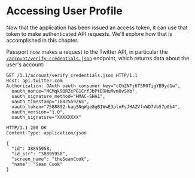 # Accessing User Profile

Now that the application has been issued an access token, it can use that token
to make authenticated API requests.  We'll explore how that is accomplished in
this chapter.

Passport now makes a request to the Twitter API, in particular the
[`/account/verify-credentials.json`](https://developer.twitter.com/en/docs/twitter-api/v1/accounts-and-users/manage-account-settings/api-reference/get-account-verify_credentials)
endpoint, which returns data about the user's account:

```http
GET /1.1/account/verify_credentials.json HTTP/1.1
Host: api.twitter.com
Authorization: OAuth oauth_consumer_key="cChZNFj6T5R0TigYB9yd1w",
  oauth_nonce="MCMqk9QRZcPG1CrfJbPtD9HuMvm8vSXb",
  oauth_signature_method="HMAC-SHA1",
  oauth_timestamp="1682559265",
  oauth_token="7588892-kagSNqWge8gB1WwE3plnFsJHAZVfxWD7Vb57p0b4",
  oauth_version="1.0",
  oauth_signature="XXXXXXXX"
```

```http
HTTP/1.1 200 OK
Content-Type: application/json
     
{
  "id": 38895958,
  "id_str": "38895958",
  "screen_name": "theSeanCook",
  "name": "Sean Cook"
}
```
